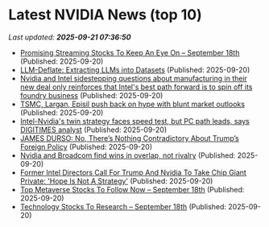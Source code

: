 # Latest NVIDIA News (top 10)
_Last updated: **2025-09-21 07:36:50**_

- [Promising Streaming Stocks To Keep An Eye On – September 18th](https://www.etfdailynews.com/2025/09/20/promising-streaming-stocks-to-keep-an-eye-on-september-18th/) (Published: 2025-09-20)
- [LLM-Deflate: Extracting LLMs into Datasets](https://www.scalarlm.com/blog/llm-deflate-extracting-llms-into-datasets/) (Published: 2025-09-20)
- [Nvidia and Intel sidestepping questions about manufacturing in their new deal only reinforces that Intel's best path forward is to spin off its foundry business](https://biztoc.com/x/0c061b9ea4729296) (Published: 2025-09-20)
- [TSMC, Largan, Episil push back on hype with blunt market outlooks](https://www.digitimes.com/news/a20250919PD226/tsmc-market-sic-episil-nvidia.html) (Published: 2025-09-20)
- [Intel-Nvidia's twin strategy faces speed test, but PC path leads, says DIGITIMES analyst](https://www.digitimes.com/news/a20250919VL203/nvidia-intel-gpu-cpu-packaging.html) (Published: 2025-09-20)
- [JAMES DURSO: No, There’s Nothing Contradictory About Trump’s Foreign Policy](https://dailycaller.com/2025/09/20/opinion-no-theres-nothing-contradictory-about-trumps-foreign-policy-james-durso/) (Published: 2025-09-20)
- [Nvidia and Broadcom find wins in overlap, not rivalry](https://www.digitimes.com/news/a20250918PD239/broadcom-nvidia-ethernet-asic-chips.html) (Published: 2025-09-20)
- [Former Intel Directors Call For Trump And Nvidia To Take Chip Giant Private: 'Hope Is Not A Strategy'](https://biztoc.com/x/f39f2b3053066c4b) (Published: 2025-09-20)
- [Top Metaverse Stocks To Follow Now – September 18th](https://www.etfdailynews.com/2025/09/20/top-metaverse-stocks-to-follow-now-september-18th/) (Published: 2025-09-20)
- [Technology Stocks To Research – September 18th](https://www.etfdailynews.com/2025/09/20/technology-stocks-to-research-september-18th/) (Published: 2025-09-20)
